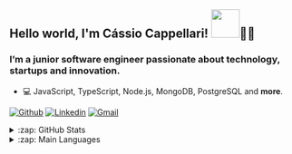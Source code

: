 ## Hello world, I'm Cássio Cappellari! <img src="https://raw.githubusercontent.com/alexnaiman/alexnaiman/master/resources/welcomeglitch.gif" width="50px"/>👨‍🚀

### I’m a junior software engineer passionate about technology, startups and innovation.

- 💻 JavaScript, TypeScript, Node.js, MongoDB, PostgreSQL and **more**.

[![Github](https://img.shields.io/badge/-Github-000?style=flat&logo=Github&logoColor=white)](https://github.com/cassiocappellari)
[![Linkedin](https://img.shields.io/badge/-LinkedIn-blue?style=flat&logo=Linkedin&logoColor=white)](https://www.linkedin.com/in/cassiocappellari/)
[![Gmail](https://img.shields.io/badge/-Gmail-c14438?style=flat&logo=Gmail&logoColor=white)](mailto:cassiocappellari@gmail.com)

<details>
  <summary>:zap: GitHub Stats</summary>

  ![Cássio Cappellari's GitHub stats](https://github-readme-stats.vercel.app/api?username=cassiocappellari&show_icons=true&theme=dark&count_private=true)

</details>

<details>
  <summary>:zap: Main Languages</summary>

  [![Top Langs](https://github-readme-stats.vercel.app/api/top-langs/?username=cassiocappellari&layout=compact)]

</details>

